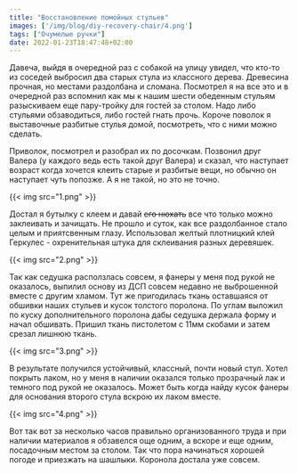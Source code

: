 ```yaml
---
title: "Восстановление помойных стульев"
images: ['/img/blog/diy-recovery-chair/4.png']
tags: ["Очумелые ручки"]
date: 2022-01-23T18:47:48+02:00
---
```


Давеча, выйдя в очередной раз с собакой на улицу увидел, что кто-то из соседей выбросил два старых стула из классного
дерева. Древесина прочная, но местами раздолбана и сломана. Посмотрел я на все это и в очередной раз вспомнил как мы к
нашим шести обеденным стульям разыскиваем еще пару-тройку для гостей за столом. Надо либо стульями обзаводиться, либо
гостей гнать прочь. Короче поволок я выставочные разбитые стулья домой, посмотреть, что с ними можно сделать.

<!--more-->

Приволок, посмотрел и разобрал их по досочкам. Позвонил друг Валера (у каждого ведь есть такой друг Валера) и сказал,
что наступает возраст когда хочется клеить старые и разбитые вещи, но обычно он наступает чуть попозже. А я не такой, но
это не точно.

{{< img src="1.png" >}}

Достал я бутылку с клеем и давай ~~его нюхать~~ все что только можно заклеивать и зачищать. Не прошло и суток, как все
раздолбанное стало целым и приятсвенным глазу. Использовал желтый плотницкий клей Геркулес - охренительная штука для
склеивания разных деревяшек.

{{< img src="2.png" >}}

Так как седушка расползлась совсем, я фанеры у меня под рукой не оказалось, выпилил основу из ДСП совсем недавно не
выброшенной вместе с другим хламом. Тут же пригодилась ткань оставшаяся от обшивки наших стульев и кусок толстого
поролона. По углам выложил по куску дополнительного поролона дабы седушка держала форму и начал обшивать. Пришил ткань
пистолетом с 11мм скобами и затем срезал лишнюю ткань.

{{< img src="3.png" >}}

В результате получился устойчивый, классный, почти новый стул. Хотел покрыть лаком, но у меня в наличии оказался только
прозрачный лак и темного под рукой не оказалось. Может быть когда найду кусок фанеры для основания второго стула вскрою
их лаком вместе.

{{< img src="4.png" >}}

Вот так вот за несколько часов правильно организованного труда и при наличии материалов я обзавелся още одним, а вскоре
и еще одним, посадочным местом за столом. Так что пора начинаться хорошей погоде и приезжать на шашлыки. Коронола
достала уже совсем.
